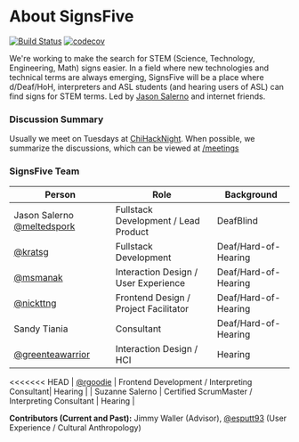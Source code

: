 # About SignsFive

[![Build Status](https://travis-ci.org/deafchi/signsfive-web.svg?branch=master)](https://travis-ci.org/deafchi/signsfive-web)
[![codecov](https://codecov.io/gh/deafchi/signsfive-web/branch/master/graph/badge.svg)](https://codecov.io/gh/deafchi/signsfive-web)

We're working to make the search for STEM (Science, Technology, Engineering, Math) signs easier. In a field where new technologies and technical terms are always emerging, SignsFive will be a place where d/Deaf/HoH, interpreters and ASL students (and hearing users of ASL) can find signs for STEM terms. Led by [Jason Salerno](https://github.com/meltedspork) and internet friends.

### Discussion Summary
Usually we meet on Tuesdays at [ChiHackNight](chihacknight.org). When possible, we summarize the discussions, which can be viewed at [/meetings](https://github.com/deafchi/opensigns-web/tree/master/meetings)

### SignsFive Team

| Person                                                | Role                                          | Background                                    |
| ----------------------------------------------------- | --------------------------------------------- | --------------------------------------------- |
| Jason Salerno [@meltedspork](https://github.com/meltedspork)       | Fullstack Development / Lead Product          | DeafBlind                                     |
| [@kratsg](https://github.com/kratsg)            | Fullstack Development                         | Deaf/Hard-of-Hearing                          |
| [@msmanak](https://github.com/msmanak)           | Interaction Design / User Experience          | Deaf/Hard-of-Hearing                          |
| [@nickttng](https://github.com/nickttng)                | Frontend Design / Project Facilitator         | Deaf/Hard-of-Hearing                          |
| Sandy Tiania                                          | Consultant                                    | Deaf/Hard-of-Hearing                          |
| [@greenteawarrior](https://github.com/greenteawarrior)      | Interaction Design / HCI                      | Hearing                                       |
<<<<<<< HEAD
| [@rgoodie](https://github.com/rgoodie)         | Frontend Development / Interpreting Consultant| Hearing                                       |
| Suzanne Salerno        | Certified ScrumMaster / Interpreting Consultant | Hearing                                       |
       

**Contributors (Current and Past):** Jimmy Waller (Advisor), [@esputt93](https://github.com/esputt93) (User Experience / Cultural Anthropology)
